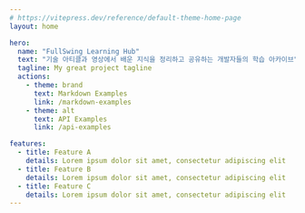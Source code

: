 ```yaml
---
# https://vitepress.dev/reference/default-theme-home-page
layout: home

hero:
  name: "FullSwing Learning Hub"
  text: "기술 아티클과 영상에서 배운 지식을 정리하고 공유하는 개발자들의 학습 아카이브"
  tagline: My great project tagline
  actions:
    - theme: brand
      text: Markdown Examples
      link: /markdown-examples
    - theme: alt
      text: API Examples
      link: /api-examples

features:
  - title: Feature A
    details: Lorem ipsum dolor sit amet, consectetur adipiscing elit
  - title: Feature B
    details: Lorem ipsum dolor sit amet, consectetur adipiscing elit
  - title: Feature C
    details: Lorem ipsum dolor sit amet, consectetur adipiscing elit
---
```


